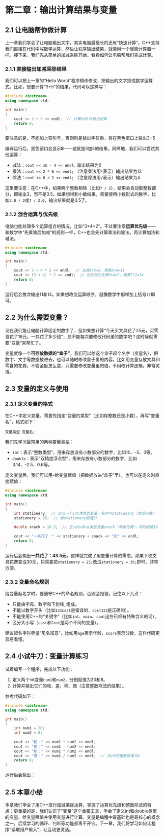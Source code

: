 # 第二章：输出计算结果与变量

## 2.1 让电脑帮你做计算

上一章我们学会了让电脑输出文字，其实电脑最擅长的还有“快速计算”。C++支持我们直接在代码中写数学运算，然后让程序输出结果，就像用一个智能计算器一样。接下来，我们先从简单的加减乘除开始，看看如何让电脑帮我们完成计算。

### 2.1.1 直接输出加减乘除结果

我们可以把上一章的“Hello World”程序稍作修改，把输出的文字换成数学运算式。比如，想要计算“3+5”的结果，代码可以这样写：

```cpp
#include <iostream>
using namespace std;

int main()
{
    cout << 3 + 5 << endl;  // 计算3加5并输出结果
    return 0;
}
```

要注意的是，不能加上双引号，否则则是输出字符串，将在黑色窗口上输出3+5

编译运行后，黑色窗口会显示**8**——这就是3加5的结果。同样地，我们可以尝试其他运算：

- 减法：`cout << 10 - 4 << endl;` 输出结果为6
- 乘法：`cout << 2 * 6 << endl;` （注意乘法用`*`表示）输出结果为12
- 除法：`cout << 8 / 2 << endl;` （注意除法用`/`表示）输出结果为4

这里要注意：在C++中，如果两个整数相除（比如`7 / 2`），结果会自动取整数部分，即输出3，而不是3.5。如果想得到小数结果，需要使用小数形式的数字，比如`7.0 / 2`或`7 / 2.0`，输出结果就是3.5了。

### 2.1.2 混合运算与优先级

电脑也能处理多个运算组合的情况，比如“3+4*2”。不过要注意**运算优先级**——和数学中“先乘除后加减”的规则一样，C++也会先计算乘法和除法，再计算加法和减法。

```cpp
#include <iostream>
using namespace std;

int main()
{
    cout << 3 + 4 * 2 << endl;  // 先算4*2=8，再算3+8=11
    cout << (3 + 4) * 2 << endl;  // 加括号后先算3+4=7，再算7*2=14
    return 0;
}
```

运行后会依次输出11和14。如果想改变运算顺序，就像数学中那样加上括号`()`即可。

## 2.2 为什么需要变量？

现在我们能让电脑计算固定的数字了，但如果想计算“今天买文具花了25元，买零食花了18元，一共花了多少钱”，总不能每次都修改代码里的数字吧？这时候就需要“变量”来帮忙了。

变量就像一个**可存放数据的“盒子”**，我们可以给这个盒子起个名字（变量名），把数字、文字等数据放进去，也可以随时修改盒子里的内容。比如用变量存放文具和零食的花费，不管金额怎么变，只需要修改变量里的值，不用改计算逻辑，非常灵活。

## 2.3 变量的定义与使用

### 2.3.1 定义变量的格式

在C++中定义变量，需要先指定“变量的类型”（比如存整数还是小数），再写“变量名”，格式如下：

```Plain
变量类型 变量名;
```

我们先学习最常用的两种变量类型：

- `int`：表示“整数类型”，用来存放没有小数部分的数字，比如10、-5、0等。
- `double`：表示“双精度浮点型”，用来存放有小数部分的数字，比如3.14、-2.5、0.6等。

定义变量后，我们可以用`=`给变量赋值（把数据放进“盒子”里），也可以在定义时直接赋值：

```cpp
#include <iostream>
using namespace std;

int main()
{
    int stationery;  // 定义一个int类型的变量，名字叫stationery（文具花费）
    stationery = 25;  // 给stationery赋值25
    
    double snack = 18.5;  // 定义double类型变量snack（零食花费），同时赋值18.5
    
    cout << "一共花了：" << stationery + snack << "元" << endl;
    return 0;
}
```

运行后会输出**一共花了：43.5元**，这样就完成了用变量计算的需求。如果下次文具花费变成30元，只需要把`stationery = 25;`改成`stationery = 30;`即可，非常方便。

### 2.3.2 变量命名规则

给变量起名字时，要遵守C++的命名规则，否则会报错。记住以下几点：

- 只能由字母、数字和下划线`_`组成。
- 不能以数字开头（比如`123cost`是错误的，`cost123`是正确的）。
- 不能使用C++的“关键字”（比如`int`、`main`、`cout`这些已经有特殊含义的词）。
- 区分大小写（`cost`和`Cost`是两个不同的变量）。

建议起名字时尽量“见名知意”，比如用`age`表示年龄，`score`表示分数，这样代码更容易看懂。

## 2.4 小试牛刀：变量计算练习

试着编写一个程序，完成以下功能：

1. 定义两个int变量`num1`和`num2`，分别赋值为20和8。
2. 计算并输出它们的和、差、积、商（注意整数除法的结果）。

参考代码如下：

```cpp
#include <iostream>
using namespace std;

int main()
{
    int num1 = 20;
    int num2 = 8;
    
    cout << "和：" << num1 + num2 << endl;
    cout << "差：" << num1 - num2 << endl;
    cout << "积：" << num1 * num2 << endl;
    cout << "商：" << num1 / num2 << endl;  // 20/8的整数结果为2
    return 0;
}
```

运行后会输出：

## 2.5 本章小结

本章我们学会了用C++进行加减乘除运算，掌握了运算优先级和整数除法的特点；更重要的是，我们认识了“变量”这个重要工具，学会了定义int和double类型的变量、给变量赋值并使用变量进行计算。变量是编程中最基础也是最核心的概念之一，后续学习的循环、判断等功能都离不开它。下一章，我们将学习如何让程序“读取用户输入”，让互动更灵活。